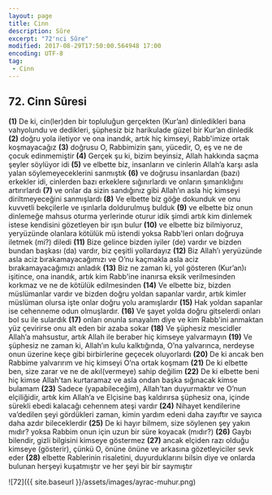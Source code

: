 ```yaml
---
layout: page
title: Cinn
description: Sûre
excerpt: "72'nci Sûre"
modified: 2017-08-29T17:50:00.564948 17:00
encoding: UTF-8
tag: 
 - Cinn
---
```


## 72. Cinn Sûresi

**(1)** De ki, cin(ler)den bir topluluğun gerçekten (Kur’an) dinledikleri bana vahyolundu ve dedikleri, şüphesiz biz harikulade güzel bir Kur’an dinledik
**(2)** doğru yola iletiyor ve ona inandık, artık hiç kimseyi, Rabb'imize ortak koşmayacağız
**(3)** doğrusu O, Rabbimizin şanı, yücedir, O, eş ve ne de çocuk edinmemiştir
**(4)** Gerçek şu ki, bizim beyinsiz, Allah hakkında saçma şeyler söylüyor idi
**(5)** ve elbette biz, insanların ve cinlerin Allah’a karşı asla yalan söylemeyeceklerini sanmıştık
**(6)** ve doğrusu insanlardan (bazı) erkekler idi, cinlerden bazı erkeklere sığınırlardı ve onların şımarıklığını artırırlardı
**(7)** ve onlar da sizin sandığınız gibi Allah’ın asla hiç kimseyi  diriltmeyeceğini sanmışlardı
**(8)** Ve elbette biz göğe dokunduk ve onu kuvvetli bekçilerle ve ışınlarla doldurulmuş bulduk 
**(9)** ve elbette biz onun dinlemeğe mahsus oturma yerlerinde oturur idik şimdi artık kim dinlemek istese kendisini gözetleyen bir ışın bulur
**(10)** ve elbette biz bilmiyoruz, yeryüzünde olanlara kötülük mü istendi yoksa Rabb'leri onları doğruya iletmek (mi?) diledi
**(11)** Bize gelince bizden iyiler (de) vardır ve bizden bundan başkası (da) vardır, biz çeşitli yollardayız
**(12)** Biz Allah’ı yeryüzünde asla aciz bırakamayacağımızı ve O’nu  kaçmakla asla aciz bırakamayacağımızı anladık
**(13)** Biz ne zaman ki, yol gösteren (Kur’an)ı işitince, ona inandık, artık kim Rabb'ine inanırsa eksik verilmesinden korkmaz ve ne de kötülük edilmesinden
**(14)** Ve elbette biz, bizden müslümanlar vardır ve bizden doğru yoldan sapanlar vardır, artık kimler müslüman olursa işte onlar doğru yolu aramışlardır
**(15)** Hak yoldan sapanlar ise cehenneme odun olmuşlardır.
**(16)** Ve şayet yolda doğru gitselerdi onları bol su ile sulardık
**(17)** onları onunla sınayalım diye ve kim Rabb'ini anmaktan yüz çevirirse onu alt eden bir azaba sokar
**(18)** Ve şüphesiz mescidler Allah’a mahsustur, artık Allah ile beraber hiç kimseye yalvarmayın
**(19)** Ve şüphesiz ne zaman ki, Allah’ın kulu kalktığında, O’na yalvarınca, nerdeyse onun üzerine keçe gibi birbirlerine geçecek oluyorlardı
**(20)** De ki ancak ben Rabbime yalvarırım ve hiç kimseyi O’na ortak koşmam
**(21)** De ki elbette ben, size zarar ve ne de akıl(vermeye) sahip değilim
**(22)** De ki elbette beni hiç kimse Allah'tan kurtaramaz ve asla ondan başka sığınacak kimse bulamam
**(23)** Sadece (yapabileceğim), Allah'tan duyurmaktır ve O’nun elçiliğidir, artık kim Allah’a ve Elçisine baş kaldırırsa şüphesiz ona, içinde sürekli ebedi kalacağı cehennem ateşi vardır
**(24)** Nihayet kendilerine va’dedilen şeyi gördükleri zaman, kimin yardım edeni daha zayıftır ve sayıca daha azdır bileceklerdir 
**(25)** De ki hayır bilmem, size söylenen şey yakın mıdır? yoksa Rabbim onun için uzun bir süre koyacak (mıdır?)
**(26)** Gaybı bilendir, gizli bilgisini kimseye göstermez
**(27)** ancak elçiden razı olduğu kimseye (gösterir), çünkü O, önüne önüne ve arkasına gözetleyiciler sevk eder
**(28)** elbette Rablerinin risaletini, duyurduklarını bilsin diye ve onlarda bulunan herşeyi kuşatmıştır ve her şeyi bir bir saymıştır

![72]({{ site.baseurl }}/assets/images/ayrac-muhur.png)
